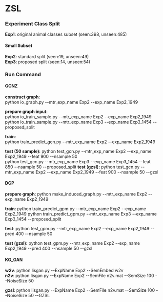 # ZSL

### Experiment Class Split 
**Exp1**: original animal classes subset (seen:398, unseen:485)

#### Small Subset
**Exp2**: standard split (seen:19, unseen:49)  
**Exp3**: proposed split (seen:14, unseen:54)


### Run Command

#### GCNZ

**construct graph**:  
python io_graph.py --mtr_exp_name Exp2 --exp_name Exp2_1949

**prepare graph input**:  
python io_train_sample.py --mtr_exp_name Exp2 --exp_name Exp2_1949  
python io_train_sample.py --mtr_exp_name Exp3 --exp_name Exp3_1454 --proposed_split

**train**:  
python train_predict_gcn.py --mtr_exp_name Exp2 --exp_name Exp2_1949

**test (50 sample):**
python test_gcn.py --mtr_exp_name Exp2 --exp_name Exp2_1949 --feat 900 --nsample 50  
python test_gcn.py --mtr_exp_name Exp3 --exp_name Exp3_1454 --feat 850 --nsample 50 --proposed_split
**test (gzsl):**
python test_gcn.py --mtr_exp_name Exp2 --exp_name Exp2_1949 --feat 900 --nsample 50 --gzsl

#### DGP
**prepare graph**:
python make_induced_graph.py --mtr_exp_name Exp2 --exp_name Exp2_1949

**train**:
python train_predict_gpm.py --mtr_exp_name Exp2 --exp_name Exp2_1949
python train_predict_gpm.py --mtr_exp_name Exp3 --exp_name Exp3_1454 --proposed_split

**test**:
python test_gpm.py --mtr_exp_name Exp2 --exp_name Exp2_1949 --pred 400 --nsample 50

**test (gzsl)**:
python test_gpm.py --mtr_exp_name Exp2 --exp_name Exp2_1949 --pred 400 --nsample 50 --gzsl


#### KG_GAN  
**w2v**: python lisgan.py --ExpName Exp2 --SemEmbed w2v  
**n2v**: python lisgan.py --ExpName Exp2 --SemFile n2v.mat --SemSize 100 --NoiseSize 50  

**gzsl**: python lisgan.py --ExpName Exp2 --SemFile n2v.mat --SemSize 100 --NoiseSize 50 --GZSL
